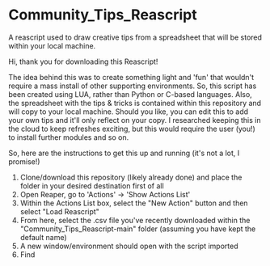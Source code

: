 # Community_Tips_Reascript
A reascript used to draw creative tips from a spreadsheet that will be stored within your local machine.


Hi, thank you for downloading this Reascript! 

The idea behind this was to create something light and 'fun' that wouldn't require a mass install of other supporting environments. So, this script has been created using LUA, rather than Python or C-based languages. Also, the spreadsheet with the tips & tricks is contained within this repository and will copy to your local machine. Should you like, you can edit this to add your own tips and it'll only reflect on your copy. I researched keeping this in the cloud to keep refreshes exciting, but this would require the user (you!) to install further modules and so on.

So, here are the instructions to get this up and running (it's not a lot, I promise!)

1. Clone/download this repository (likely already done) and place the folder in your desired destination first of all
2. Open Reaper, go to 'Actions' -> 'Show Actions List'
3. Within the Actions List box, select the "New Action" button and then select "Load Reascript" 
4. From here, select the .csv file you've recently downloaded within the "Community_Tips_Reascript-main" folder (assuming you have kept the default name) 
5. A new window/environment should open with the script imported
6. Find 
